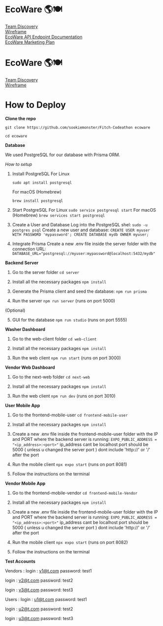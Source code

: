 # EcoWare 🌎🍽️
[Team Discovery](https://www.figma.com/board/gGCsLOUfskSWuw0Flmw9gt/Team-4-Discovery?node-id=0-1&node-type=canvas&t=GIlpj3XGpo9iecjX-0) <br>
[Wireframe](https://www.figma.com/design/vBSkMnoNiU1iBdxIJ5l15O/EcoWare?node-id=17-49&node-type=canvas&t=M0Y08aw3LX3AAdWn-0) <br>
[EcoWare API Endpoint Documentation](https://github.com/user-attachments/files/17452292/EcoWare.API.Endpoint.Documentation.pdf) <br>
[EcoWare Marketing Plan](https://github.com/user-attachments/files/17452301/EcoWare.Marketing.Plan.pdf)

# EcoWare 🌎🍽️
[Team Discovery](https://www.figma.com/board/gGCsLOUfskSWuw0Flmw9gt/Team-4-Discovery?node-id=0-1&node-type=canvas&t=GIlpj3XGpo9iecjX-0) <br>
[Wireframe](https://www.figma.com/design/vBSkMnoNiU1iBdxIJ5l15O/EcoWare?node-id=17-49&node-type=canvas&t=M0Y08aw3LX3AAdWn-0)

# How to Deploy

**Clone the repo**

```
git clone https://github.com/sookiemonster/Fitch-Codeathon ecoware

cd ecoware
```

**Database**

We used PostgreSQL for our database with Prisma ORM.

*How to setup*

1. Install PostgreSQL
    For Linux

    ```
    sudo apt install postgresql
    ```
    For macOS (Homebrew) 
    ```
    brew install postgresql
    ```
    
  2. Start PostgreSQL
    For Linux 
    ```
    sudo service postgresql start
    ```
    For macOS (Homebrew) 
    ```
    brew services start postgresql
    ```
    
  3. Create a User and Database
    Log into the PostgreSQL shel: 
    ```
    sudo -u postgres psql
    ```
    Create a new user and database: 
    ```
    CREATE USER myuser WITH PASSWORD 'mypassword';
    CREATE DATABASE mydb OWNER myuser;
    ```

  4. Integrate Prisma
    Create a new .env file inside the server folder with the connection URL:
    ```
    DATABASE_URL="postgresql://myuser:mypassword@localhost:5432/mydb"
    ```

**Backend Server**

  1. Go to the server folder
    ```
    cd server
    ```

  3. Install all the necessary packages
    ```
    npm install
    ```

  5. Generate the Prisma client and seed the database:
    ```
    npm run prisma
    ```

  7. Run the server
    ```
    npm run server
    ```
    (runs on port 5000)

  (Optional)

  5. GUI for the database
    ```
    npm run studio
    ```
    (runs on port 5555)

**Washer Dashboard**

  1. Go to the web-client folder
    ```
    cd web-client
    ```

  3. Install all the necessary packages
    ```
    npm install
    ```

  5. Run the web client
    ```
    npm run start
    ```
    (runs on port 3000)

**Vendor Web Dashboard**

  1. Go to the next-web folder
    ```
    cd next-web
    ```

  3. Install all the necessary packages
    ```
    npm install
    ```

  5. Run the web client
    ```
    npm run dev
    ```
    (runs on port 3010)

**User Mobile App**

  1. Go to the frontend-mobile-user
    ```
    cd frontend-mobile-user
    ```

  3. Install all the necessary packages
    ```
    npm install
    ```

  5. Create a new .env file inside the frontend-mobile-user folder with the IP and PORT where the backend server is running:
    ```EXPO_PUBLIC_ADDRESS = "<ip_address>:<port>"```
    ip_address cant be localhost
    port should be 5000 ( unless u changed the server port )
    dont include 'http://' or '/' after the port

  6. Run the mobile client
    ```
    npx expo start
    ```
    (runs on port 8081)

  8. Follow the instructions on the terminal

**Vendor Mobile App**

  1. Go to the frontend-mobile-vendor
    ```
    cd frontend-mobile-Vendor
    ```

  3. Install all the necessary packages
    ```
    npm install
    ```

  5. Create a new .env file inside the frontend-mobile-user folder with the IP and PORT where the backend server is running:
    ```EXPO_PUBLIC_ADDRESS = "<ip_address>:<port>"```
    ip_address cant be localhost
    port should be 5000 ( unless u changed the server port )
    dont include 'http://' or '/' after the port

  6. Run the mobile client
    ```
    npx expo start
    ```
    (runs on port 8082)

  8. Follow the instructions on the terminal

**Test Accounts**

Vendors : 
  login : v1@t.com
  password: test1

  login : v2@t.com
  password: test2

  login : v3@t.com
  password: test3

Users : 
  login : u1@t.com
  password: test1

  login : u2@t.com
  password: test2

  login : u3@t.com
  password: test3



  


 


      

  




